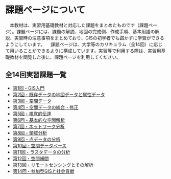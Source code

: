 # 課題ページについて

　本教材は、実習用基礎教材と対応した課題をまとめたものです（課題ページ）。課題ページには、課題の解説、地図の完成例、作成手順、基本用語の解説、実習時の注意事項をまとめており、GISの初学者でも躓かずに学習ができるようにしています。
　課題ページは、大学等のカリキュラム（全14回）に応じて用いることができるように構成しています。実習等で利用する際は、実習用基礎教材を閲覧した後に、課題ページを利用してください。

## 全14回実習課題一覧

* [第1回・GIS入門](./課題_GIS入門.md)
* [第2回・既存データの地図データと属性データ](./課題_既存データの地図データと属性データ.md)
* [第3回・空間データ](./課題_空間データ.md)
* [第4回・空間データの統合・修正](./課題_空間データの統合・修正.md)
* [第5回・視覚的伝達](./課題_視覚的伝達.md)
* [第6回・基本的な空間解析](./課題_基本的な空間解析.md)
* [第7回・ネットワーク分析](./課題_ネットワーク分析.md)
* [第8回・領域分析](./課題_領域分析.md)
* [第9回・点データの分析](./課題_点データの分析.md)
* [第10回・空間データベース](./課題_空間データベース.md)
* [第11回・ラスタデータの分析](./課題_ラスタデータの分析.md)
* [第12回・空間補間](./課題_空間補間.md)
* [第13回・リモートセンシングとその解析](./課題_リモートセンシングとその解析.md)
* [第14回・参加型GISと社会貢献](./課題_参加型GISと社会貢献.md)
